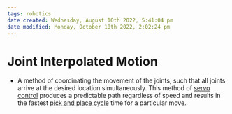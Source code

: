 ```yaml
---
tags: robotics
date created: Wednesday, August 10th 2022, 5:41:04 pm
date modified: Monday, October 10th 2022, 2:02:24 pm
---
```


# Joint Interpolated Motion
- A method of coordinating the movement of the joints, such that all joints arrive at the desired location simultaneously. This method of [servo control](Servo%20Control.md) produces a predictable path regardless of speed and results in the fastest [pick and place cycle](Pick%20and%20Place%20Cycle.md) time for a particular move.

